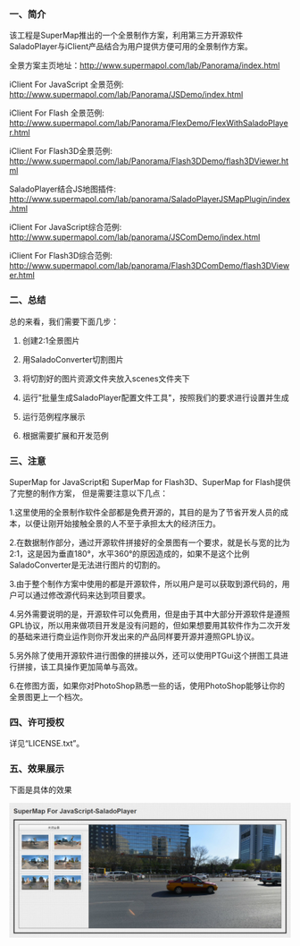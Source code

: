 ﻿### 一、简介

该工程是SuperMap推出的一个全景制作方案，利用第三方开源软件SaladoPlayer与iClient产品结合为用户提供方便可用的全景制作方案。

全景方案主页地址：http://www.supermapol.com/lab/Panorama/index.html

iClient For JavaScript 全景范例: http://www.supermapol.com/lab/Panorama/JSDemo/index.html

iClient For Flash 全景范例: http://www.supermapol.com/lab/Panorama/FlexDemo/FlexWithSaladoPlayer.html

iClient For Flash3D全景范例: http://www.supermapol.com/lab/Panorama/Flash3DDemo/flash3DViewer.html

SaladoPlayer结合JS地图插件: http://www.supermapol.com/lab/panorama/SaladoPlayerJSMapPlugin/index.html

iClient For JavaScript综合范例: http://www.supermapol.com/lab/panorama/JSComDemo/index.html

iClient For Flash3D综合范例: http://www.supermapol.com/lab/panorama/Flash3DComDemo/flash3DViewer.html

### 二、总结

总的来看，我们需要下面几步：

1. 创建2:1全景图片

2. 用SaladoConverter切割图片

3. 将切割好的图片资源文件夹放入scenes文件夹下

4. 运行"批量生成SaladoPlayer配置文件工具"，按照我们的要求进行设置并生成

5. 运行范例程序展示

6. 根据需要扩展和开发范例


### 三、注意

SuperMap for JavaScript和 SuperMap for Flash3D、SuperMap for Flash提供了完整的制作方案， 但是需要注意以下几点：

1.这里使用的全景制作软件全部都是免费开源的，其目的是为了节省开发人员的成本，以便让刚开始接触全景的人不至于承担太大的经济压力。

2.在数据制作部分，通过开源软件拼接好的全景图有一个要求，就是长与宽的比为2:1，这是因为垂直180°，水平360°的原因造成的，如果不是这个比例SaladoConverter是无法进行图片的切割的。

3.由于整个制作方案中使用的都是开源软件，所以用户是可以获取到源代码的，用户可以通过修改源代码来达到项目要求。

4.另外需要说明的是，开源软件可以免费用，但是由于其中大部分开源软件是遵照GPL协议，所以用来做项目开发是没有问题的，但如果想要用其软件作为二次开发的基础来进行商业运作则你开发出来的产品同样要开源并遵照GPL协议。

5.另外除了使用开源软件进行图像的拼接以外，还可以使用PTGui这个拼图工具进行拼接，该工具操作更加简单与高效。

6.在修图方面，如果你对PhotoShop熟悉一些的话，使用PhotoShop能够让你的全景图更上一个档次。

### 四、许可授权

详见“LICENSE.txt”。

### 五、效果展示

下面是具体的效果

![original_THmC_4b6f000174941190](images/javascriptDemoImage.png)


